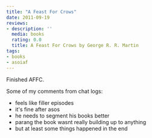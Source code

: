```yaml
---
title: "A Feast For Crows"
date: 2011-09-19
reviews:
- description: ''
  media: books
  rating: 0.0
  title: A Feast For Crows by George R. R. Martin
tags:
- books
- asoiaf
---
```


Finished AFFC.

Some of my comments from chat logs:

- feels like filler episodes
- it's fine after asos
- he needs to segment his books better
- parang the book wasnt really building up to anything
- but at least some things happened in the end

